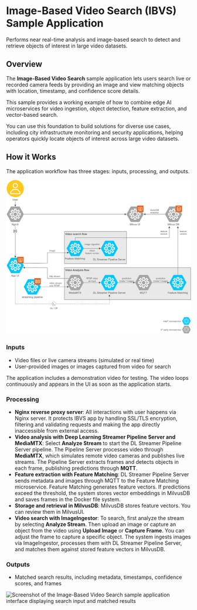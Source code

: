 # Image-Based Video Search (IBVS) Sample Application

<!--REQUIRED: Add a short description without including the name of the RI/Application/microservice in the description. Ensure it's at least 50 characters (excluding spaces) and doesn't exceed 150 characters (excluding spaces). This will enable the content to be properly displayed in the catalog's card layout.-->

Performs near real-time analysis and image-based search to detect and retrieve
objects of interest in large video datasets.

## Overview

The **Image-Based Video Search** sample application lets users search live or
recorded camera feeds by providing an image and view matching objects with
location, timestamp, and confidence score details.

This sample provides a working example of how to combine edge AI microservices
for video ingestion, object detection, feature extraction, and vector-based
search.

You can use this foundation to build solutions for diverse use cases, including
city infrastructure monitoring and security applications, helping operators
quickly locate objects of interest across large video datasets.

## How it Works

The application workflow has three stages: inputs, processing, and outputs.

![Diagram illustrating the components and interactions within the Image-Based Video Search system, including inputs, processing, and outputs.](_images/architecture.svg)

### Inputs

- Video files or live camera streams (simulated or real time)
- User-provided images or images captured from video for search

The application includes a demonstration video for testing. The video loops
continuously and appears in the UI as soon as the application starts.

### Processing

- **Nginx reverse proxy server**: All interactions with user happens via Nginx server. It protects IBVS app by handling SSL/TLS encryption, filtering and validating requests and making the app directly inaccessible from external access.
- **Video analysis with Deep Learning Streamer Pipeline Server and MediaMTX**:
  Select **Analyze Stream** to start the DL Streamer Pipeline Server pipeline.
  The Pipeline Server processes video through **MediaMTX**, which simulates
  remote video cameras and publishes live streams. The Pipeline Server extracts
  frames and detects objects in each frame, publishing predictions through
  **MQTT**.
- **Feature extraction with Feature Matching**: DL Streamer Pipeline Server
  sends metadata and images through MQTT to the Feature Matching microservice.
  Feature Matching generates feature vectors. If predictions exceed the
  threshold, the system stores vector embeddings in MilvusDB and saves frames in
  the Docker file system.
- **Storage and retrieval in MilvusDB**: MilvusDB stores feature vectors. You
  can review them in MilvusUI.
- **Video search with ImageIngestor**: To search, first analyze the stream by
  selecting **Analyze Stream**. Then upload an image or capture an object from
  the video using **Upload Image** or **Capture Frame**. You can adjust the
  frame to capture a specific object. The system ingests images via
  ImageIngestor, processes them with DL Streamer Pipeline Server, and matches
  them against stored feature vectors in MilvusDB.

### Outputs

- Matched search results, including metadata, timestamps, confidence scores, and
  frames

![Screenshot of the Image-Based Video Search sample application interface displaying search input and matched results](_images/imagesearch2.png)
